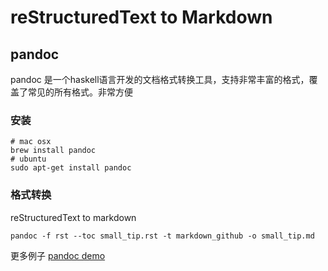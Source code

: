 # reStructuredText to Markdown

## pandoc

pandoc 是一个haskell语言开发的文档格式转换工具，支持非常丰富的格式，覆盖了常见的所有格式。非常方便

### 安装
```shell
# mac osx
brew install pandoc
# ubuntu
sudo apt-get install pandoc
```

### 格式转换
reStructuredText to markdown

```shell
pandoc -f rst --toc small_tip.rst -t markdown_github -o small_tip.md
```

更多例子
[pandoc demo](http://pandoc.org/demos.html)

